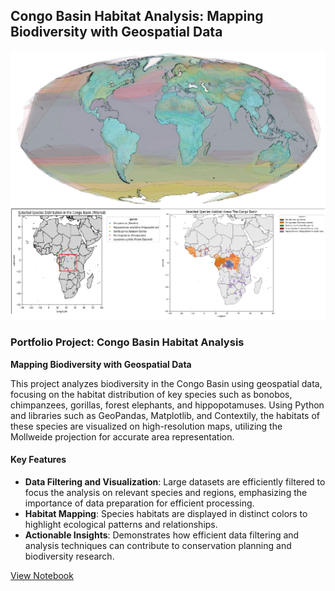 ##  Congo Basin Habitat Analysis: Mapping Biodiversity with Geospatial Data

<img src="images/congo_basin_analysis.png"/>


### Portfolio Project: Congo Basin Habitat Analysis

**Mapping Biodiversity with Geospatial Data**

This project analyzes biodiversity in the Congo Basin using geospatial data, focusing on the habitat distribution of key species such as bonobos, chimpanzees, gorillas, forest elephants, and hippopotamuses. Using Python and libraries such as GeoPandas, Matplotlib, and Contextily, the habitats of these species are visualized on high-resolution maps, utilizing the Mollweide projection for accurate area representation.

#### Key Features
- **Data Filtering and Visualization**: Large datasets are efficiently filtered to focus the analysis on relevant species and regions, emphasizing the importance of data preparation for efficient processing.
- **Habitat Mapping**: Species habitats are displayed in distinct colors to highlight ecological patterns and relationships.
- **Actionable Insights**: Demonstrates how efficient data filtering and analysis techniques can contribute to conservation planning and biodiversity research.

[View Notebook](https://colab.research.google.com/drive/1MKYyHyvB4pw7hEOq2O9X6v1JZyv3bz8G)

